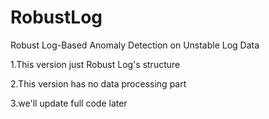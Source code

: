 # RobustLog
Robust Log-Based Anomaly Detection on Unstable Log Data

1.This version just Robust Log's structure

2.This version has no data processing part

3.we'll update full code later
